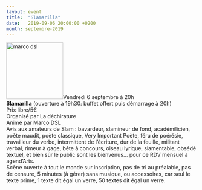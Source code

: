 ```yaml
---
layout: event
title:  "Slamarilla"
date:   2019-09-06 20:00:00 +0200
month: septembre-2019
---
```

<span style="font-weight:400;"><img class=" size-thumbnail wp-image-6064 alignleft" src="http://localhost/wpagendarts/wp-content/uploads/2019/02/marco-dsl.jpg?w=150" alt="marco dsl" width="150" height="150" srcset="http://localhost/wpagendarts/wp-content/uploads/2019/02/marco-dsl.jpg 600w, http://localhost/wpagendarts/wp-content/uploads/2019/02/marco-dsl-300x300.jpg 300w, http://localhost/wpagendarts/wp-content/uploads/2019/02/marco-dsl-150x150.jpg 150w" sizes="(max-width: 150px) 100vw, 150px" />Vendredi 6 septembre à 20h<br /> </span>**Slamarilla** <span style="font-weight:400;">(ouverture à 19h30: buffet offert puis démarrage à 20h)</span><span style="font-weight:400;"><br /> </span><span style="font-weight:400;">Prix libre/5€</span><span style="font-weight:400;"><br /> </span><span style="font-weight:400;">Organisé par La déchirature</span><span style="font-weight:400;"><br /> </span><span style="font-weight:400;">Animé par Marco DSL</span><span style="font-weight:400;"><br /> </span><span style="font-weight:400;">Avis aux amateurs de Slam : bavardeur, slamineur de fond, académilicien, poète maudit, poète classique, Very Important Poète, féru de poérésie, travailleur du verbe, intermittent de l’écriture, dur de la feuille, militant verbal, rimeur à gage, bête à concours, oiseau lyrique, slamentable, obsédé textuel, et bien sûr le public sont les bienvenus… pour ce RDV mensuel à agend’Arts.</span><span style="font-weight:400;"><br /> </span><span style="font-weight:400;">Scène ouverte à tout le monde sur inscription, pas de tri au préalable, pas de censure, 5 minutes (à gérer) sans musique, ou accessoires, car seul le texte prime, 1 texte dit égal un verre, 50 textes dit égal un verre.</span>